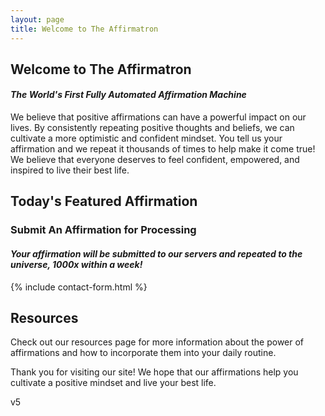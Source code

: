```yaml
---
layout: page
title: Welcome to The Affirmatron
---
```


## Welcome to The Affirmatron
#### _The World's First Fully Automated Affirmation Machine_

We believe that positive affirmations can have a powerful impact on our lives. By consistently repeating positive thoughts and beliefs, we can cultivate a more optimistic and confident mindset. You tell us your affirmation and we repeat it thousands of times to help make it come true! We believe that everyone deserves to feel confident, empowered, and inspired to live their best life.

## Today's Featured Affirmation

<p id="affirmation"></p>

<script>
  // Load the affirmations JSON data
  fetch('{{ site.baseurl }}/_data/affirmations.json')
    .then(response => response.json())
    .then(data => {
      // Pick a random affirmation
      const index = Math.floor(Math.random() * data.affirmations.length);
      const affirmation = data.affirmations[index];

      // Display the affirmation
      const affirmationElement = document.getElementById('affirmation');
      affirmationElement.textContent = affirmation;
    })
    .catch(error => console.error(error));
</script>

### Submit An Affirmation for Processing
#### _Your affirmation will be submitted to our servers and repeated to the universe, 1000x within a week!_ 

{% include contact-form.html %}

## Resources

Check out our resources page for more information about the power of affirmations and how to incorporate them into your daily routine.

Thank you for visiting our site! We hope that our affirmations help you cultivate a positive mindset and live your best life.

v5
